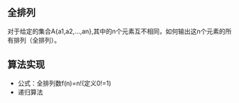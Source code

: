 ## 全排列
对于给定的集合A{a1,a2,...,an},其中的n个元素互不相同，如何输出这n个元素的所有排列（全排列）。
## 算法实现
- 公式：全排列数f(n)=n!(定义0!=1)
- 递归算法






















